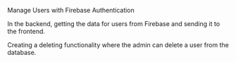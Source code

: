 Manage Users with Firebase Authentication

In the backend, getting the data for users from Firebase and sending it to the frontend.

Creating a deleting functionality where the admin can delete a user from the database.
